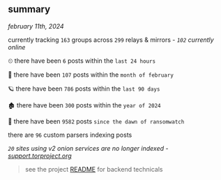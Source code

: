 
## summary
_february 11th, 2024_

currently tracking `163` groups across `299` relays & mirrors - _`102` currently online_

⏲ there have been `6` posts within the `last 24 hours`

🦈 there have been `107` posts within the `month of february`

🪐 there have been `786` posts within the `last 90 days`

🏚 there have been `300` posts within the `year of 2024`

🦕 there have been `9582` posts `since the dawn of ransomwatch`

there are `96` custom parsers indexing posts

_`20` sites using v2 onion services are no longer indexed - [support.torproject.org](https://support.torproject.org/onionservices/v2-deprecation/)_

> see the project [README](https://github.com/joshhighet/ransomwatch#ransomwatch--) for backend technicals
